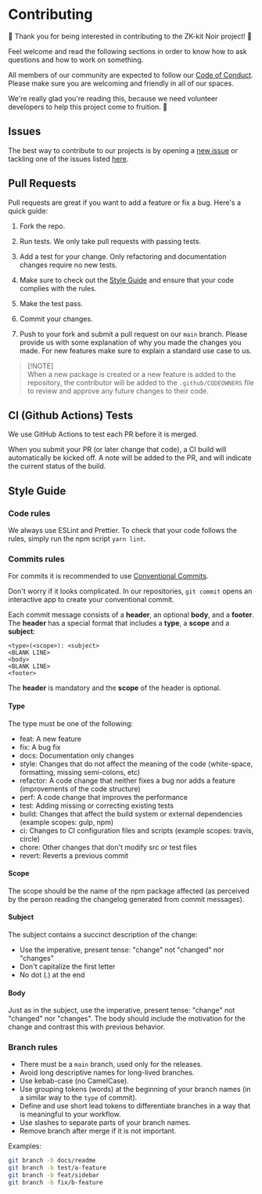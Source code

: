 # Contributing

:tada: Thank you for being interested in contributing to the ZK-kit Noir project! :tada:

Feel welcome and read the following sections in order to know how to ask questions and how to work on something.

All members of our community are expected to follow our [Code of Conduct](/CODE_OF_CONDUCT.md). Please make sure you are welcoming and friendly in all of our spaces.

We're really glad you're reading this, because we need volunteer developers to help this project come to fruition. 👏

## Issues

The best way to contribute to our projects is by opening a [new issue](https://github.com/privacy-scaling-explorations/zk-kit.noir/issues/new/choose) or tackling one of the issues listed [here](https://github.com/privacy-scaling-explorations/zk-kit.noir/contribute).

## Pull Requests

Pull requests are great if you want to add a feature or fix a bug. Here's a quick guide:

1. Fork the repo.

2. Run tests. We only take pull requests with passing tests.

3. Add a test for your change. Only refactoring and documentation changes require no new tests.

4. Make sure to check out the [Style Guide](/CONTRIBUTING.md#style-guide) and ensure that your code complies with the rules.

5. Make the test pass.

6. Commit your changes.

7. Push to your fork and submit a pull request on our `main` branch. Please provide us with some explanation of why you made the changes you made. For new features make sure to explain a standard use case to us.

> [!NOTE]\
> When a new package is created or a new feature is added to the repository, the contributor will be added to the `.github/CODEOWNERS` file to review and approve any future changes to their code.

## CI (Github Actions) Tests

We use GitHub Actions to test each PR before it is merged.

When you submit your PR (or later change that code), a CI build will automatically be kicked off. A note will be added to the PR, and will indicate the current status of the build.

## Style Guide

### Code rules

We always use ESLint and Prettier. To check that your code follows the rules, simply run the npm script `yarn lint`.

### Commits rules

For commits it is recommended to use [Conventional Commits](https://www.conventionalcommits.org).

Don't worry if it looks complicated. In our repositories, `git commit` opens an interactive app to create your conventional commit.

Each commit message consists of a **header**, an optional **body**, and a **footer**. The **header** has a special format that includes a **type**, a **scope** and a **subject**:

    <type>(<scope>): <subject>
    <BLANK LINE>
    <body>
    <BLANK LINE>
    <footer>

The **header** is mandatory and the **scope** of the header is optional.

#### Type

The type must be one of the following:

- feat: A new feature
- fix: A bug fix
- docs: Documentation only changes
- style: Changes that do not affect the meaning of the code (white-space, formatting, missing semi-colons, etc)
- refactor: A code change that neither fixes a bug nor adds a feature (improvements of the code structure)
- perf: A code change that improves the performance
- test: Adding missing or correcting existing tests
- build: Changes that affect the build system or external dependencies (example scopes: gulp, npm)
- ci: Changes to CI configuration files and scripts (example scopes: travis, circle)
- chore: Other changes that don't modify src or test files
- revert: Reverts a previous commit

#### Scope

The scope should be the name of the npm package affected (as perceived by the person reading the changelog generated from commit messages).

#### Subject

The subject contains a succinct description of the change:

- Use the imperative, present tense: "change" not "changed" nor "changes"
- Don't capitalize the first letter
- No dot (.) at the end

#### Body

Just as in the subject, use the imperative, present tense: "change" not "changed" nor "changes". The body should include the motivation for the change and contrast this with previous behavior.

### Branch rules

- There must be a `main` branch, used only for the releases.
- Avoid long descriptive names for long-lived branches.
- Use kebab-case (no CamelCase).
- Use grouping tokens (words) at the beginning of your branch names (in a similar way to the `type` of commit).
- Define and use short lead tokens to differentiate branches in a way that is meaningful to your workflow.
- Use slashes to separate parts of your branch names.
- Remove branch after merge if it is not important.

Examples:

```bash
git branch -b docs/readme
git branch -b test/a-feature
git branch -b feat/sidebar
git branch -b fix/b-feature
```
